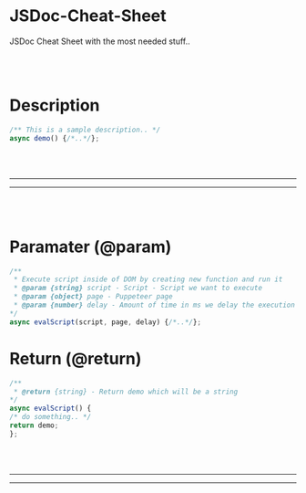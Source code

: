 # JSDoc-Cheat-Sheet
JSDoc Cheat Sheet with the most needed stuff..

<br><br>

# Description
```javascript
/** This is a sample description.. */
async demo() {/*..*/};
```


<br><br>
 _____________________________________________________
 _____________________________________________________
<br><br>


# Paramater (@param)
```javascript
/**
 * Execute script inside of DOM by creating new function and run it
 * @param {string} script - Script - Script we want to execute
 * @param {object} page - Puppeteer page
 * @param {number} delay - Amount of time in ms we delay the execution
*/
async evalScript(script, page, delay) {/*..*/};
```

# Return (@return)
```javascript
/**
 * @return {string} - Return demo which will be a string
*/
async evalScript() {
/* do something.. */
return demo;
};
```


<br><br>
 _____________________________________________________
 _____________________________________________________
<br><br>
